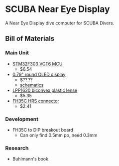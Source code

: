 # SCUBA Near Eye Display

A Near Eye Display dive computer for SCUBA Divers.

## Bill of Materials

### Main Unit
- [STM32F303 VCT6 MCU](http://www.digikey.com/product-detail/en/stmicroelectronics/STM32F303VCT6/497-13233-ND/3598127)
    - $6.54
- [0.79" round OLED display](http://www.lummax-ele.com/products/oled-display/round_0.75_inch_128x128_white_oled_display.html)
    - $??.??
    - [schematics](http://www.lummax-ele.com/Uploads/Editor/20160615/20160615024818_53627.jpg)
- [LPP1620 biconvex plastic lense](http://www.knightoptical.com/stock/optical-components/uvvisnir-optics/lenses/plastic-lenses/plastic-lenses-singlets/plastic-lens-1600mm-dia-2000mm-fl-biconvex/)
    - $5.35
- [FH35C HRS connector](http://www.digikey.com/product-detail/en/hirose-electric-co-ltd/FH35C-15S-0.3SHW(99)/H122266CT-ND/4866418)
    - $2.41

### Development
- FH35C to DIP breakout board
    - Can only find 0.5mm pp, need 0.3mm

### Research
- Buhlmann's book

